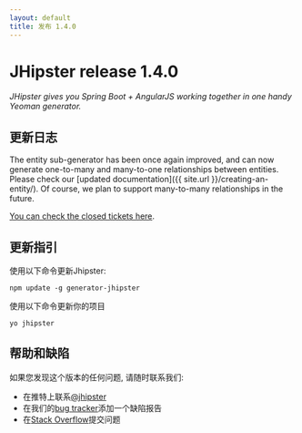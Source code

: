 ```yaml
---
layout: default
title: 发布 1.4.0
---
```


JHipster release 1.4.0
==================

*JHipster gives you Spring Boot + AngularJS working together in one handy Yeoman generator.*

更新日志
----------

The entity sub-generator has been once again improved, and can now generate one-to-many and many-to-one relationships between entities. Please check our [updated documentation]({{ site.url }}/creating-an-entity/). Of course, we plan to support many-to-many relationships in the future.

[You can check the closed tickets here](https://github.com/jhipster/generator-jhipster/issues?q=milestone%3A1.4.0+is%3Aclosed).

更新指引
------------

使用以下命令更新Jhipster:

```
npm update -g generator-jhipster
```

使用以下命令更新你的项目

```
yo jhipster
```

帮助和缺陷
--------------

如果您发现这个版本的任何问题, 请随时联系我们:

- 在推特上联系[@jhipster](https://twitter.com/jhipster)
- 在我们的[bug tracker](https://github.com/jhipster/generator-jhipster/issues?state=open)添加一个缺陷报告
- 在[Stack Overflow](http://stackoverflow.com/tags/jhipster/info)提交问题
